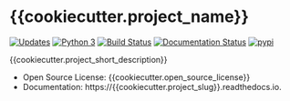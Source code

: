 # {{cookiecutter.project_name}}


[![Updates](https://pyup.io/repos/github/{{cookiecutter.github_group.lower()}}/{{cookiecutter.project_slug}}/shield.svg)](https://pyup.io/repos/github/{{cookiecutter.github_group.lower()}}/{{cookiecutter.project_slug}}/)
[![Python 3](https://pyup.io/repos/github/{{cookiecutter.github_group.lower()}}/{{cookiecutter.project_slug}}/python-3-shield.svg)](https://pyup.io/repos/github/{{cookiecutter.github_group.lower()}}/{{cookiecutter.project_slug}}/)
[![Build Status](https://travis-ci.org/{{cookiecutter.github_group}}/{{cookiecutter.project_slug}}.svg?branch=master)](https://travis-ci.org/{{cookiecutter.github_group}}/{{cookiecutter.project_slug}})
[![Documentation Status](https://readthedocs.org/projects/{{cookiecutter.project_slug}}/badge/?version=latest)](https://{{cookiecutter.project_slug}}.readthedocs.io/en/latest/?badge=latest)
[![pypi](https://img.shields.io/pypi/v/{{cookiecutter.project_slug}}.svg)](https://pypi.python.org/pypi/{{cookiecutter.project_slug}})


{{cookiecutter.project_short_description}}

* Open Source License: {{cookiecutter.open_source_license}}
* Documentation: https://{{cookiecutter.project_slug}}.readthedocs.io.

